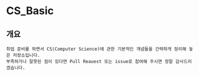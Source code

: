 # CS_Basic

## 개요
    취업 준비를 하면서 CS(Computer Science)에 관한 기본적인 개념들을 간략하게 정리해 놓은 저장소입니다.
    부족하거나 잘못된 점이 있다면 Pull Reauest 또는 issue로 참여해 주시면 정말 감사드리겠습니다.


